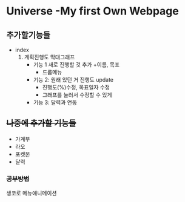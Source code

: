 # Universe -My first Own Webpage

## 추가할기능들
* index
	1. 계획진행도 막대그래프
		+ 기능 1 새로 진행할 것 추가
			+이름, 목표
			+ 드롭메뉴
		+ 기능 2: 원래 있던 거 진행도 update
			+ 진행도(%)수정, 목표일자 수정
			+ 그래프를 눌러서 수정할 수 있게
		+ 기능 3: 달력과 연동
		
## ~~나중에 추가할 기능들~~
- 가계부
- 라오
- 포켓몬
- 달력

### ~~공부방법~~
생코로 메뉴애니메이션